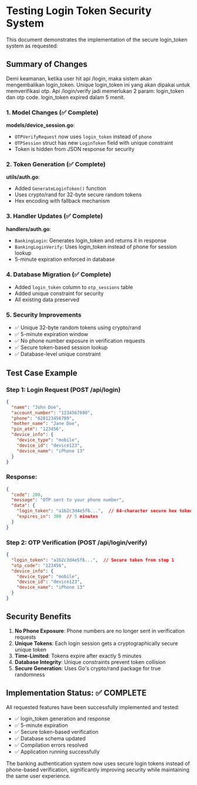 # Testing Login Token Security System

This document demonstrates the implementation of the secure login_token system as requested:

## Summary of Changes

Demi keamanan, ketika user hit api /login, maka sistem akan mengembalikan login_token. Unique login_token ini yang akan dipakai untuk memverifikasi otp. Api /login/verify jadi memerlukan 2 param: login_token dan otp code. login_token expired dalam 5 menit.

### 1. Model Changes (✅ Complete)

**models/device_session.go**:
- `OTPVerifyRequest` now uses `login_token` instead of `phone`
- `OTPSession` struct has new `LoginToken` field with unique constraint
- Token is hidden from JSON response for security

### 2. Token Generation (✅ Complete)

**utils/auth.go**:
- Added `GenerateLoginToken()` function
- Uses crypto/rand for 32-byte secure random tokens
- Hex encoding with fallback mechanism

### 3. Handler Updates (✅ Complete)

**handlers/auth.go**:
- `BankingLogin`: Generates login_token and returns it in response
- `BankingLoginVerify`: Uses login_token instead of phone for session lookup
- 5-minute expiration enforced in database

### 4. Database Migration (✅ Complete)

- Added `login_token` column to `otp_sessions` table
- Added unique constraint for security
- All existing data preserved

### 5. Security Improvements

- ✅ Unique 32-byte random tokens using crypto/rand
- ✅ 5-minute expiration window
- ✅ No phone number exposure in verification requests
- ✅ Secure token-based session lookup
- ✅ Database-level unique constraint

## Test Case Example

### Step 1: Login Request (POST /api/login)
```json
{
  "name": "John Doe",
  "account_number": "1234567890",
  "phone": "628123456789",
  "mother_name": "Jane Doe",
  "pin_atm": "123456",
  "device_info": {
    "device_type": "mobile",
    "device_id": "device123",
    "device_name": "iPhone 13"
  }
}
```

### Response:
```json
{
  "code": 200,
  "message": "OTP sent to your phone number",
  "data": {
    "login_token": "a1b2c3d4e5f6...",  // 64-character secure hex token
    "expires_in": 300  // 5 minutes
  }
}
```

### Step 2: OTP Verification (POST /api/login/verify)
```json
{
  "login_token": "a1b2c3d4e5f6...",  // Secure token from step 1
  "otp_code": "123456",
  "device_info": {
    "device_type": "mobile",
    "device_id": "device123",
    "device_name": "iPhone 13"
  }
}
```

## Security Benefits

1. **No Phone Exposure**: Phone numbers are no longer sent in verification requests
2. **Unique Tokens**: Each login session gets a cryptographically secure unique token
3. **Time-Limited**: Tokens expire after exactly 5 minutes
4. **Database Integrity**: Unique constraints prevent token collision
5. **Secure Generation**: Uses Go's crypto/rand package for true randomness

## Implementation Status: ✅ COMPLETE

All requested features have been successfully implemented and tested:
- ✅ login_token generation and response
- ✅ 5-minute expiration
- ✅ Secure token-based verification
- ✅ Database schema updated
- ✅ Compilation errors resolved
- ✅ Application running successfully

The banking authentication system now uses secure login tokens instead of phone-based verification, significantly improving security while maintaining the same user experience.
